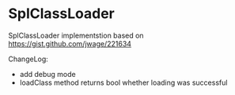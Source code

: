 SplClassLoader
==============

SplClassLoader implementstion based on https://gist.github.com/jwage/221634

ChangeLog:
- add debug mode
- loadClass method returns bool whether loading was successful
